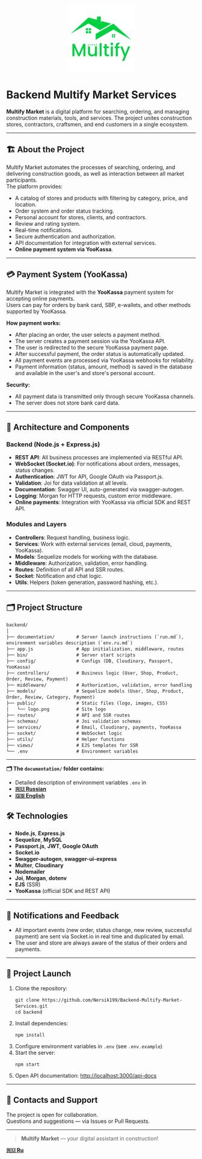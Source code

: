 <p align="center">
  <img src="public/img/logo.png" alt="Multify Market Logo" width="180" height="180"/>
</p>

# Backend Multify Market Services

**Multify Market** is a digital platform for searching, ordering, and managing construction materials, tools, and services. The project unites construction stores, contractors, craftsmen, and end customers in a single ecosystem.

---

## 🏗️ About the Project

Multify Market automates the processes of searching, ordering, and delivering construction goods, as well as interaction between all market participants.  
The platform provides:

- A catalog of stores and products with filtering by category, price, and location.
- Order system and order status tracking.
- Personal account for stores, clients, and contractors.
- Review and rating system.
- Real-time notifications.
- Secure authentication and authorization.
- API documentation for integration with external services.
- **Online payment system via YooKassa**.

---

## 💳 Payment System (YooKassa)

Multify Market is integrated with the **YooKassa** payment system for accepting online payments.  
Users can pay for orders by bank card, SBP, e-wallets, and other methods supported by YooKassa.

**How payment works:**

- After placing an order, the user selects a payment method.
- The server creates a payment session via the YooKassa API.
- The user is redirected to the secure YooKassa payment page.
- After successful payment, the order status is automatically updated.
- All payment events are processed via YooKassa webhooks for reliability.
- Payment information (status, amount, method) is saved in the database and available in the user's and store's personal account.

**Security:**

- All payment data is transmitted only through secure YooKassa channels.
- The server does not store bank card data.

---

## 🧩 Architecture and Components

### Backend (Node.js + Express.js)

- **REST API**: All business processes are implemented via RESTful API.
- **WebSocket (Socket.io)**: For notifications about orders, messages, status changes.
- **Authentication**: JWT for API, Google OAuth via Passport.js.
- **Validation**: Joi for data validation at all levels.
- **Documentation**: Swagger UI, auto-generated via swagger-autogen.
- **Logging**: Morgan for HTTP requests, custom error middleware.
- **Online payments**: Integration with YooKassa via official SDK and REST API.

### Modules and Layers

- **Controllers**: Request handling, business logic.
- **Services**: Work with external services (email, cloud, payments, YooKassa).
- **Models**: Sequelize models for working with the database.
- **Middleware**: Authorization, validation, error handling.
- **Routes**: Definition of all API and SSR routes.
- **Socket**: Notification and chat logic.
- **Utils**: Helpers (token generation, password hashing, etc.).

---

## 🗂️ Project Structure

```
backend/
│
├── documentation/        # Server launch instructions (`run.md`), environment variables description (`env.ru.md`)
├── app.js                # App initialization, middleware, routes
├── bin/                  # Server start scripts
├── config/               # Configs (DB, Cloudinary, Passport, YooKassa)
├── controllers/          # Business logic (User, Shop, Product, Order, Review, Payment)
├── middleware/           # Authorization, validation, error handling
├── models/               # Sequelize models (User, Shop, Product, Order, Review, Category, Payment)
├── public/               # Static files (logo, images, CSS)
│   └── logo.png          # Site logo
├── routes/               # API and SSR routes
├── schemas/              # Joi validation schemas
├── services/             # Email, Cloudinary, payments, YooKassa
├── socket/               # WebSocket logic
├── utils/                # Helper functions
├── views/                # EJS templates for SSR
└── .env                  # Environment variables
```

---

**🗂️ The `documentation/` folder contains:**

- Detailed description of environment variables `.env` in
- **[🇷🇺 Russian](./documentation/.env.example-Russian-language.md)**
- **[🇬🇧 English](./documentation/.env.example-English-language.md)**

## 🛠️ Technologies

- **Node.js**, **Express.js**
- **Sequelize**, **MySQL**
- **Passport.js**, **JWT**, **Google OAuth**
- **Socket.io**
- **Swagger-autogen**, **swagger-ui-express**
- **Multer**, **Cloudinary**
- **Nodemailer**
- **Joi**, **Morgan**, **dotenv**
- **EJS** (SSR)
- **YooKassa** (official SDK and REST API)

---

## 🔔 Notifications and Feedback

- All important events (new order, status change, new review, successful payment) are sent via Socket.io in real time and duplicated by email.
- The user and store are always aware of the status of their orders and payments.

---

## 🚀 Project Launch

1. Clone the repository:
   ```
   git clone https://github.com/Nersik199/Backend-Multify-Market-Services.git
   cd backend
   ```
2. Install dependencies:
   ```
   npm install
   ```
3. Configure environment variables in `.env` (see `.env.example`)
4. Start the server:
   ```
   npm start
   ```
5. Open API documentation: [http://localhost:3000/api-docs](http://localhost:3000/api-docs)

---

## 🤝 Contacts and Support

The project is open for collaboration.  
Questions and suggestions — via Issues or Pull Requests.

---

> **Multify Market** — your digital assistant in construction!

**[🇷🇺 Ru ](./documentation/README.ru.md)**
